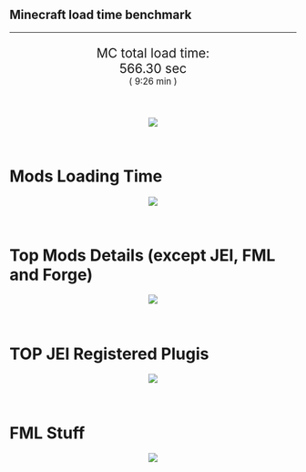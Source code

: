 ## Minecraft load time benchmark


---

<p align="center" style="font-size:160%;">
MC total load time:<br>
566.30 sec
<br>
<sup><sub>(
9:26 min
)</sub></sup>
</p>

<br>


<p align="center">
<img src="https://quickchart.io/chart?w=400&h=30&c={
  type: 'horizontalBar',
  data: {
    datasets: [
      {label:      'MODS:', data: [335.82]},
      {label: 'FML stuff:', data: [230.48]}
    ]
  },
  options: {
    scales: {
      xAxes: [{display: false,stacked: true}],
      yAxes: [{display: false,stacked: true}],
    },
    elements: {rectangle: {borderWidth: 2}},
    legend: {display: false,},
    plugins: {datalabels: {color: 'white',formatter: (value, context) =>
      [context.dataset.label, value].join(' ')
    }}
  }
}"/>
</p>

<br>

# Mods Loading Time
<p align="center">
<img src="https://quickchart.io/chart?w=400&h=300&c={
  type: 'outlabeledPie',
  options: {
    cutoutPercentage: 25,
    plugins: {
      legend: !1,
      outlabels: {
        stretch: 5,
        padding: 1,
        text: (v,i)=>[
          v.labels[v.dataIndex],' ',
          (v.percent*1000|0)/10,
          String.fromCharCode(37)].join('')
      }
    }
  },
  data: {...
`
436e17  44.43s Had Enough Items;
813e81  13.34s OpenComputers;
516fa8  12.09s Ender IO;
5161a8  11.58s CraftTweaker2;
cd922c   7.75s NuclearCraft;
8f304e   7.43s Astral Sorcery;
5c308f   7.29s Mod Tweaker;
8f3087   6.89s Forge Mod Loader;
a651a8   6.78s IndustrialCraft 2;
8c2ccd   6.02s Immersive Engineering;
6e175e   5.94s Recurrent Complex;
213664   5.48s Forestry;
8f4d30   4.48s Open Terrain Generator;
a86e51   4.35s Extra Utilities 2;
436e17   4.14s Integrated Dynamics;
308f53   4.09s Village Names;
308f7e   3.62s Quark: RotN Edition;
3e7d81   3.60s ProbeZS;
ba3eb8   3.58s Cyclic;
3e68ba   3.57s AE2 Unofficial Extended Life;
444444  99.97s 53 Other mods;
333333  62.66s 179 'Fast' mods (load 1.0s - 0.1s);
222222   6.72s 197 'Instant' mods (load %3C 0.1s)
`
    .split(';').reduce((a, l) => {
      l.match(/(\w{6}) *(\d*\.\d*)s (.*)/)
      .slice(1).map((a, i) => [[String.fromCharCode(35),a].join(''), parseFloat(a), a][i])
      .forEach((s, i) => 
        [a.datasets[0].backgroundColor, a.datasets[0].data, a.labels][i].push(s)
      );
      return a
    }, {
      labels: [],
      datasets: [{
        backgroundColor: [],
        data: [],
        borderColor: 'rgba(22,22,22,0.3)',
        borderWidth: 1
      }]
    })
  }
}"/>
</p>

<br>

# Top Mods Details (except JEI, FML and Forge)
<p align="center">
<img src="https://quickchart.io/chart?w=400&h=450&c={
  options: {
    scales: {
      xAxes: [{stacked: true}],
      yAxes: [{stacked: true}],
    },
    plugins: {
      datalabels: {
        anchor: 'end',
        align: 'top',
        color: 'white',
        backgroundColor: 'rgba(46, 140, 171, 0.6)',
        borderColor: 'rgba(41, 168, 194, 1.0)',
        borderWidth: 0.5,
        borderRadius: 3,
        padding: 0,
        font: {size:10},
        formatter: (v,ctx) => 
          ctx.datasetIndex!=ctx.chart.data.datasets.length-1 ? null
            : [((ctx.chart.data.datasets.reduce((a,b)=>a- -b.data[ctx.dataIndex],0)*10)|0)/10,'s'].join('')
      },
      colorschemes: {
        scheme: 'office.Damask6'
      }
    }
  },
  type: 'bar',
  data: {...(() => {
    let a = { labels: [], datasets: [] };
`
1: Construction;
2: Loading Resources;
3: PreInitialization;
4: Initialization;
5: InterModComms$IMC;
6: PostInitialization;
7: LoadComplete;
8: ModIdMapping
`
    .split(';')
      .map(l => l.match(/\d: (.*)/).slice(1))
      .forEach(([name]) => a.datasets.push({ label: name, data: [] }));
`
                           1      2      3      4      5      6      7      8  ;
OpenComputers          |  0.45|  0.02|  8.90|  3.71|  0.27|  0.00|  0.00|  0.00;
Ender IO               |  1.69|  0.01|  4.38|  0.53|  4.02|  0.16|  0.00|  1.30;
CraftTweaker2          |  0.58|  0.00|  4.60|  0.01|  0.00|  6.31|  0.07|  0.00;
NuclearCraft           |  1.51|  0.01|  4.89|  0.50|  0.00|  0.77|  0.00|  0.06;
Astral Sorcery         |  0.25|  0.01|  4.85|  1.63|  0.00|  0.70|  0.00|  0.00;
Mod Tweaker            |  0.00|  0.00|  0.01|  0.00|  0.00|  0.00|  7.28|  0.00;
IndustrialCraft 2      |  0.81|  0.02|  4.69|  0.98|  0.00|  0.28|  0.00|  0.00;
Immersive Engineering  |  0.90|  0.01|  1.34|  1.07|  0.00|  2.71|  0.00|  0.00;
Recurrent Complex      |  0.31|  0.00|  0.77|  1.11|  0.00|  3.75|  0.00|  0.00;
Forestry               |  0.41|  0.02|  3.62|  1.08|  0.00|  0.35|  0.00|  0.00;
Open Terrain Generator |  0.06|  0.01|  0.00|  4.41|  0.00|  0.00|  0.00|  0.00;
Extra Utilities 2      |  0.20|  0.01|  3.83|  0.08|  0.00|  0.23|  0.00|  0.00
`
    .split(';').slice(1)
      .map(l => l.split('|').map(s => s.trim()))
      .forEach(([name, ...arr], i) => {
        a.labels.push(name);
        arr.forEach((v, j) => a.datasets[j].data[i] = v)
      }); return a
  })()}
}"/>
</p>

<br>

# TOP JEI Registered Plugis
<p align="center">
<img src="https://quickchart.io/chart?w=700&c={
  options: {
    elements: { rectangle: { borderWidth: 1 } },
    legend: false
  },
  type: 'horizontalBar',
    data: {...(() => {
      let a = {
        labels: [], datasets: [{
          backgroundColor: 'rgba(0, 99, 132, 0.5)',
          borderColor: 'rgb(0, 99, 132)',
          data: []
        }]
      };
`
  0.00: Other -15 Plugins
`
        .split(';')
        .map(l => l.split(':'))
        .forEach(([time, name]) => {
          a.labels.push(name);
          a.datasets[0].data.push(time)
        })
        ; return a
    })()
  }
}"/>
</p>

<br>

# FML Stuff
<p align="center">
<img src="https://quickchart.io/chart?w=500&h=400&c={
  options: {
    rotation: Math.PI,
    cutoutPercentage: 55,
    plugins: {
      legend: !1,
      outlabels: {
        stretch: 5,
        padding: 1,
        text: (v)=>v.labels
      },
      doughnutlabel: {
        labels: [
          {
            text: 'FML stuff:',
            color: 'rgba(128, 128, 128, 0.5)',
            font: {size: 18}
          },
          {
            text: [230.48,'s'].join(''),
            color: 'rgba(128, 128, 128, 1)',
            font: {size: 22}
          }
        ]
      },
    }
  },
  type: 'outlabeledPie',
  data: {...(() => {
    let a = {
      labels: [],
      datasets: [{
        backgroundColor: [],
        data: [],
        borderColor: 'rgba(22,22,22,0.3)',
        borderWidth: 2
      }]
    };
`
993A00   1.31s Loading sounds;
994400   1.39s Loading Resource - SoundHandler;
994F00  46.45s ModelLoader: blocks;
995900  16.65s ModelLoader: items;
996300  16.89s ModelLoader: baking;
996D00   2.25s Applying remove recipe actions;
997700   0.37s Applying remove furnace recipe actions;
998200   0.63s Indexing ingredients;
998C00   9.60s Indexing ingredients;
444444 134.95s Other
`
    .split(';')
      .map(l => l.match(/(\w{6}) *(\d*\.\d*)s (.*)/))
      .forEach(([, col, time, name]) => {
        a.labels.push([name, ' ', time, 's'].join(''));
        a.datasets[0].data.push(parseFloat(time));
        a.datasets[0].backgroundColor.push([String.fromCharCode(35), col].join(''))
      })
      ; return a
  })()}
}"/>
</p>

<br>
